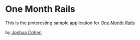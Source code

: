 # One Month Rails

This is the pinteresting sample application for 
[*One Month Rails*](http://onemonthrails.com)

by [Joshua Cohen](http:mattangriffel.com)